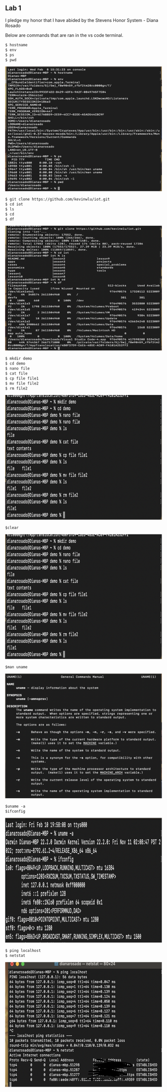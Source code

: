 ## Lab 1

I pledge my honor that I have abided by the Stevens Honor System - Diana Rosado


Below are commands that are ran in the vs code terminal.

```
$ hostname
$ env
$ ps
$ pwd
```
<img src="https://github.com/Diana-Rosado/Rosado-CPE-322/blob/main/Labs/Lab2/host2pwd.png" width="800" height="400">

```
$ git clone https://github.com/kevinwlu/iot.git
$ cd iot
$ ls
$ cd
$ df
```
<img src="https://github.com/Diana-Rosado/Rosado-CPE-322/blob/main/Labs/Lab2/clone2df.png" width="800" height="400">

```
$ mkdir demo
$ cd demo
$ nano file
$ cat file
$ cp file file1
$ mv file file2
$ rm file2
```
<img src="https://github.com/Diana-Rosado/Rosado-CPE-322/blob/main/Labs/Lab2/demo.png" width="800" height="400">

```
$clear
```
<img src="https://github.com/Diana-Rosado/Rosado-CPE-322/blob/main/Labs/Lab2/demo.png" width="800" height="400">

```
$man uname
```

<img src="https://github.com/Diana-Rosado/Rosado-CPE-322/blob/main/Labs/Lab2/man%20uname.png" width="800" height="400">

```
$uname -a
$ifconfig
```
<img src="https://github.com/Diana-Rosado/Rosado-CPE-322/blob/main/Labs/Lab2/uname-a.png" width="800" height="400">

```
$ ping localhost
$ netstat
```
<img src="https://github.com/Diana-Rosado/Rosado-CPE-322/blob/main/Labs/Lab2/ping2netstat.png" width="800" height="400">


